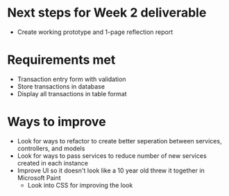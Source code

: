 # Next steps for Week 2 deliverable
* Create working prototype and 1-page reflection report  

# Requirements met  
* Transaction entry form with validation  
* Store transactions in database  
* Display all transactions in table format  

# Ways to improve  
* Look for ways to refactor to create better seperation between services, controllers, and models  
* Look for ways to pass services to reduce number of new services created in each instance  
* Improve UI so it doesn't look like a 10 year old threw it together in Microsoft Paint  
    * Look into CSS for improving the look